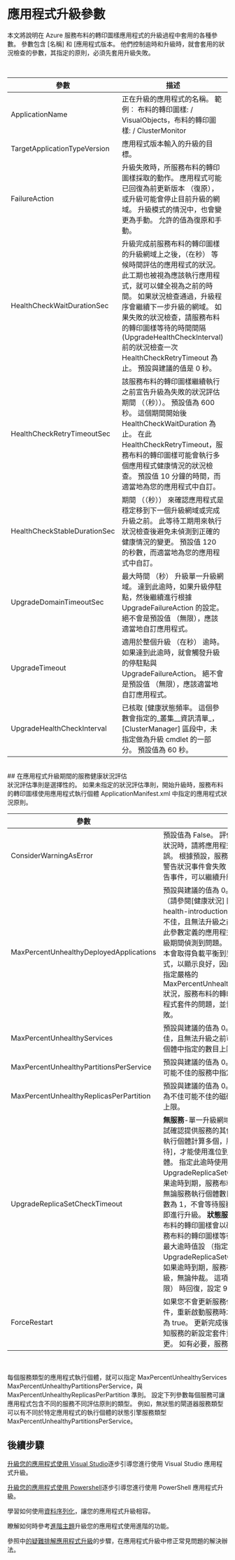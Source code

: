 
<properties
   pageTitle="應用程式升級︰ 升級參數 |Microsoft Azure"
   description="說明升級服務布料的轉印圖樣應用程式，包括執行的狀況檢查及自動復原升級原則相關的參數。"
   services="service-fabric"
   documentationCenter=".net"
   authors="mani-ramaswamy"
   manager="timlt"
   editor=""/>

<tags
   ms.service="service-fabric"
   ms.devlang="dotnet"
   ms.topic="article"
   ms.tgt_pltfrm="NA"
   ms.workload="NA"
   ms.date="09/14/2016"
   ms.author="subramar"/>



# <a name="application-upgrade-parameters"></a>應用程式升級參數

本文將說明在 Azure 服務布料的轉印圖樣應用程式的升級過程中套用的各種參數。 參數包含 [名稱] 和 [應用程式版本。 他們控制逾時和升級時，就會套用的狀況檢查的參數，其指定的原則，必須先套用升級失敗。


<br>

| 參數 | 描述 |
| --- | --- |
| ApplicationName | 正在升級的應用程式的名稱。 範例︰ 布料的轉印圖樣: / VisualObjects，布料的轉印圖樣: / ClusterMonitor  |
| TargetApplicationTypeVersion | 應用程式版本輸入的升級的目標。 |
| FailureAction | 升級失敗時，所服務布料的轉印圖樣採取的動作。 應用程式可能已回復為前更新版本 （復原），或升級可能會停止目前升級的網域。 升級模式的情況中，也會變更為手動。 允許的值為復原和手動。 |
| HealthCheckWaitDurationSec | 升級完成前服務布料的轉印圖樣的升級網域上之後，（在秒） 等候時間評估的應用程式的狀況。 此工期也被視為應該執行應用程式，就可以健全視為之前的時間。 如果狀況檢查通過，升級程序會繼續下一步升級的網域。  如果失敗的狀況檢查，請服務布料的轉印圖樣等待的時間間隔 (UpgradeHealthCheckInterval) 前的狀況檢查一次 HealthCheckRetryTimeout 為止。 預設與建議的值是 0 秒。 |
| HealthCheckRetryTimeoutSec | 該服務布料的轉印圖樣繼續執行之前宣告升級為失敗的狀況評估期間 （（秒））。 預設值為 600 秒。 這個期間開始後 HealthCheckWaitDuration 為止。 在此 HealthCheckRetryTimeout，服務布料的轉印圖樣可能會執行多個應用程式健康情況的狀況檢查。 預設值 10 分鐘的時間，而適當地為您的應用程式中自訂。 |
| HealthCheckStableDurationSec | 期間 （（秒）） 來確認應用程式是穩定移到下一個升級網域或完成升級之前。 此等待工期用來執行狀況檢查後避免未偵測到正確的健康情況的變更。 預設值 120 的秒數，而適當地為您的應用程式中自訂。 |
| UpgradeDomainTimeoutSec | 最大時間 （秒） 升級單一升級網域。 達到此逾時，如果升級停駐點，然後繼續進行根據 UpgradeFailureAction 的設定。 絕不會是預設值 （無限），應該適當地自訂應用程式。 |
| UpgradeTimeout | 適用於整個升級 （在秒） 逾時。 如果達到此逾時，就會觸發升級的停駐點與 UpgradeFailureAction。 絕不會是預設值 （無限），應該適當地自訂應用程式。 |
| UpgradeHealthCheckInterval | 已核取 [健康狀態頻率。 這個參數會指定的_叢集__資訊清單_，[ClusterManager] 區段中，未指定做為升級 cmdlet 的一部分。 預設值為 60 秒。  |






<br>
## <a name="service-health-evaluation-during-application-upgrade"></a>在應用程式升級期間的服務健康狀況評估

<br>
狀況評估準則是選擇性的。 如果未指定的狀況評估準則，開始升級時，服務布料的轉印圖樣使用應用程式執行個體 ApplicationManifest.xml 中指定的應用程式狀況原則。


<br>

| 參數 | 描述 |
| --- | --- |
| ConsiderWarningAsError | 預設值為 False。 評估升級期間的應用程式的狀況時，請將應用程式的警告健康事件視為錯誤。 根據預設，服務布料的轉印圖樣不會評估警告狀況事件會失敗 （錯誤），因此即使沒有警告事件，可以繼續升級。   |
| MaxPercentUnhealthyDeployedApplications | 預設與建議的值為 0。 指定部署的應用程式 （請參閱[健康狀況] 區段](service-fabric-health-introduction.md)） 應用程式會被視為不佳，且無法升級之前可能不佳的最大數目。 此參數定義的應用程式狀況節點並有助於在升級期間偵測到問題。 一般而言，應用程式的複本會取得負載平衡到另一個節點可讓應用程式，以顯示良好，因此可允許繼續升級。 藉由指定嚴格的 MaxPercentUnhealthyDeployedApplications 狀況，服務布料的轉印圖樣可以快速偵測應用程式套件的問題，並協助製作快速升級會失敗。 |
| MaxPercentUnhealthyServices | 預設與建議的值為 0。 在應用程式會被視為不佳，且無法升級之前可能不佳的應用程式執行個體中指定的數目上限服務。 |
| MaxPercentUnhealthyPartitionsPerService | 預設與建議的值為 0。 服務會被視為不佳之前可能不佳的服務中指定磁碟分割區的數上限。 |
| MaxPercentUnhealthyReplicasPerPartition | 預設與建議的值為 0。 之前的磁碟分割會被視為不佳可能不佳的磁碟分割中指定複本的數目上限。 |
| UpgradeReplicaSetCheckTimeout | **無服務**-單一升級網域內服務布料的轉印圖樣嘗試確認提供服務的其他執行個體所。 如果目標執行個體計算多個，服務布料的轉印圖樣會等待]，才能使用進位到最大逾時值的多個執行個體。 指定此逾時使用 UpgradeReplicaSetCheckTimeout 屬性。 如果逾時到期，服務布料的轉印圖樣進行升級，無論服務執行個體數目。 如果目標執行個體計數為 1，不會等待服務布料的轉印圖樣，並立即進行升級。 **狀態服務**-單一升級網域內服務布料的轉印圖樣會以確保複本集具有仲裁。 服務布料的轉印圖樣等待仲裁]，才能使用進位到最大逾時值設 （指定 UpgradeReplicaSetCheckTimeout 屬性）。 如果逾時到期，服務布料的轉印圖樣進行升級，無論仲裁。 這項設定，而且為永不 （無限） 時回復，設定 900 秒時復原。 |
| ForceRestart | 如果您不會更新服務代碼更新設定] 或 [資料套件，重新啟動服務時才 ForceRestart 屬性設定為 true。 更新完成後，服務布料的轉印圖樣通知服務的新設定套件資料有。 服務負責套用變更。 如有必要，服務可以重新啟動本身。 |



<br>
<br>
每個服務類型的應用程式執行個體，就可以指定 MaxPercentUnhealthyServices MaxPercentUnhealthyPartitionsPerService，與 MaxPercentUnhealthyReplicasPerPartition 準則。 設定下列參數每個服務可讓應用程式包含不同的服務不同評估原則的類型。 例如，無狀態的閘道器服務類型可以有不同於特定應用程式的執行個體的狀態引擎服務類型 MaxPercentUnhealthyPartitionsPerService。

## <a name="next-steps"></a>後續步驟

[升級您的應用程式使用 Visual Studio](service-fabric-application-upgrade-tutorial.md)逐步引導您進行使用 Visual Studio 應用程式升級。

[升級您的應用程式使用 Powershell](service-fabric-application-upgrade-tutorial-powershell.md)逐步引導您進行使用 PowerShell 應用程式升級。

學習如何使用[資料序列化](service-fabric-application-upgrade-data-serialization.md)，讓您的應用程式升級相容。

瞭解如何時參考[進階主題](service-fabric-application-upgrade-advanced.md)升級您的應用程式使用進階的功能。

參照中[的疑難排解應用程式升級](service-fabric-application-upgrade-troubleshooting.md)的步驟，在應用程式升級中修正常見問題的解決辦法。
 
